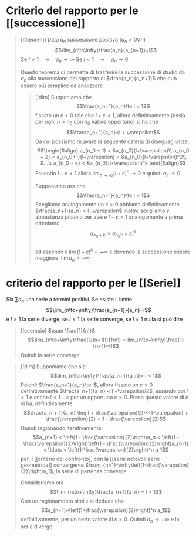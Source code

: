 # Criterio del rapporto per le [[successione]]
>[!theorem]
>Data $a_n$ successione positiva ($a_n>0 \forall n$)
>$$\lim_{n\to\infty}\frac{a_n}{a_{n+1}}=l$$
>Se $l > 1\quad\Rightarrow\quad a_n \to\infty$
>Se $l < 1\quad\Rightarrow\quad a_n \to 0$ 
>
>Questo teorema ci permette di trasferire la successione di studio da $a_n$ alla successione del rapporto di $\frac{a_n}{a_n+1}$ che può essere più semplice da analizzare
>
>>[!dim]
>>Supponiamo che
>>$$\frac{a_n+1}{a_n}\to l < 1$$
>>fissato un $\varepsilon > 0$ tale che $l+\varepsilon < 1$, allora definitivamente (ossia per ogni $n > n_0$ con $n_0$ valore opportuno) si ha che $$\frac{a_n+1}{a_n}<l + \varepsilon$$
>>Da cui possiamo ricavare la seguente catena di diseguaglianze:
>>$$\begin{flalign}
>>a_{n_0 + 1} < &a_{n_0}(l+\varepsilon)\\
>>a_{n_0 + 2} < a_{n_0+1}(l+\varepsilon) < &a_{n_0}(l+\varepsilon)^2\\
>>&...\\
>>a_{n_0 + k} < &a_{n_0}(l+\varepsilon)^k
>>\end{flalign}$$
>>Essendo $l + \varepsilon < 1$ allora $\lim_{n\to\infty}(l+\varepsilon)^n \to 0$ e quindi $a_n \to 0$
>>
>>
>>Supponiamo ora che $$\frac{a_n+1}{a_n}\to l > 1$$
>>Scegliamo analogamente un $\varepsilon>0$ abbiamo definitivamente $\frac{a_n+1}{a_n} > l -\varepsilon$
>>inoltre scegliamo $\varepsilon$ abbastanza piccolo per avere $l - \varepsilon > 1$
>>analogamente a prima otteniamo
>>$$a_{n_0+k} > a_{n_0}(l-\varepsilon)^k$$  
>>ed essendo il $\lim(l-\varepsilon)^k = +\infty$ e dovendo la successione essere maggiore, $\lim a_n = +\infty$



# criterio del rapporto per le [[Serie]]
Sia $\sum a_n$ una serie a termini positivi. Se esiste il limite
$$\lim_{n\to+\infty}\frac{a_{n+1}}{a_n}=l$$
e $l>1$ la serie diverge, se $l<1$ la serie converge, se $l = 1$ nulla si può dire

>[!esempio]
>$\sum \frac{1}{n!}$:
>$$\lim_{n\to+\infty}\frac{1/(n+1)!}{1/n!} = lim_{n\to+\infty}\frac{1}{n+1}=0$$
>Quindi la serie converge

>[!dim]
>Supponiamo che sia:
>$$\lim_{n\to+\infty}\frac{a_n+1}{a_n}= l < 1$$
>Poichè $\frac{a_n+1}{a_n}\to l$, allora fissato un $\varepsilon > 0$ definitivamente $\frac{a_n+1}{a_n} < l +\varepsilon/2$, essendo poi $l < 1$ e anche $l < 1 - \varepsilon$ per un opportuno $\varepsilon > 0$.
>Preso questo valore di $\varepsilon$ si ha, definitivamente
>$$\frac{a_n + 1}{a_n} \leq l + \frac{\varepsilon}{2}<(1-\varepsilon) + \frac{\varepsilon}{2} = 1 - \frac{\varepsilon}{2}$$
>Quindi ragionando iterativamente:
>$$a_{n+1} < \left(1 - \frac{\varepsilon}{2}\right)a_n < \left(1 - \frac{\varepsilon}{2}\right)\left(1 - \frac{\varepsilon}{2}\right)a_{n-1} < \ldots <  \left(1-\frac{\varepsilon}{2}\right)^n a_1$$
 per il [[criterio del confronto]] con la [[serie notevoli|serie geometrica]] convergente $\sum_{n=1}^\infty\left(1-\frac{\varepsilon}{2}\right)a_1$, la serie di partenza converge
>
>Consideriamo ora
>$$\lim_{n\to+\infty}\frac{a_n+1}{a_n} = l > 1$$
>Con un ragionamento simile si deduce che
>$$a_{n+1}>\left(1+\frac{\varepsilon}{2}\right)^n a_1$$ definitivamente, per un certo valore di $\varepsilon > 0$. Quindi  $a_n \to +\infty$ e la serie diverge

